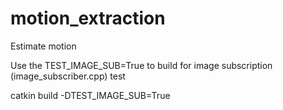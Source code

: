 # motion_extraction
Estimate motion

Use the TEST_IMAGE_SUB=True to build for image subscription (image_subscriber.cpp) test

catkin build -DTEST_IMAGE_SUB=True
